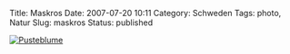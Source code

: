 Title: Maskros
Date: 2007-07-20 10:11
Category: Schweden
Tags: photo, Natur
Slug: maskros
Status: published

[![Pusteblume](/pic/pusteblume_s.jpg "Pusteblume")](/pic/pusteblume_l.jpg)

